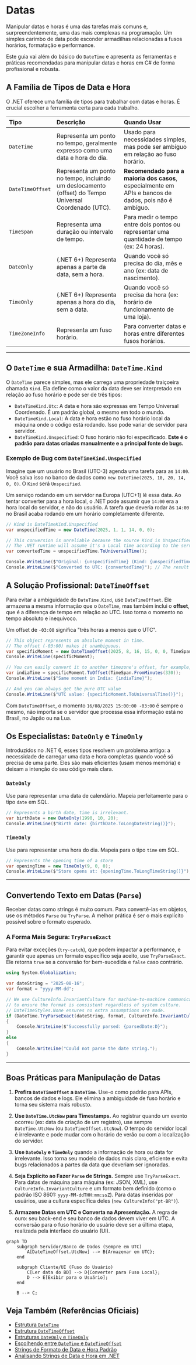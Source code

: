 # Datas

Manipular datas e horas é uma das tarefas mais comuns e, surpreendentemente, uma das mais complexas na programação. Um simples carimbo de data pode esconder armadilhas relacionadas a fusos horários, formatação e performance.

Este guia vai além do básico do `DateTime` e apresenta as ferramentas e práticas recomendadas para manipular datas e horas em C# de forma profissional e robusta.

## A Família de Tipos de Data e Hora

O .NET oferece uma família de tipos para trabalhar com datas e horas. É crucial escolher a ferramenta certa para cada trabalho.

| Tipo | Descrição | Quando Usar |
| :--- | :--- | :--- |
| `DateTime` | Representa um ponto no tempo, geralmente expresso como uma data e hora do dia. | Usado para necessidades simples, mas pode ser ambíguo em relação ao fuso horário. |
| `DateTimeOffset` | Representa um ponto no tempo, incluindo um deslocamento (offset) do Tempo Universal Coordenado (UTC). | **Recomendado para a maioria dos casos**, especialmente em APIs e bancos de dados, pois não é ambíguo. |
| `TimeSpan` | Representa uma duração ou intervalo de tempo. | Para medir o tempo entre dois pontos ou representar uma quantidade de tempo (ex: 24 horas). |
| `DateOnly` | (.NET 6+) Representa apenas a parte da data, sem a hora. | Quando você só precisa do dia, mês e ano (ex: data de nascimento). |
| `TimeOnly` | (.NET 6+) Representa apenas a hora do dia, sem a data. | Quando você só precisa da hora (ex: horário de funcionamento de uma loja). |
| `TimeZoneInfo` | Representa um fuso horário. | Para converter datas e horas entre diferentes fusos horários. |

---

## O `DateTime` e sua Armadilha: `DateTime.Kind`

O `DateTime` parece simples, mas ele carrega uma propriedade traiçoeira chamada `Kind`. Ela define como o valor da data deve ser interpretado em relação ao fuso horário e pode ser de três tipos:

-   `DateTimeKind.Utc`: A data e hora são expressas em Tempo Universal Coordenado. É um padrão global, o mesmo em todo o mundo.
-   `DateTimeKind.Local`: A data e hora estão no fuso horário local da máquina onde o código está rodando. Isso pode variar de servidor para servidor.
-   `DateTimeKind.Unspecified`: O fuso horário não foi especificado. **Este é o padrão para datas criadas manualmente e a principal fonte de bugs.**

### Exemplo de Bug com `DateTimeKind.Unspecified`

Imagine que um usuário no Brasil (UTC-3) agenda uma tarefa para as `14:00`. Você salva isso no banco de dados como `new DateTime(2025, 10, 20, 14, 0, 0)`. O `Kind` será `Unspecified`.

Um serviço rodando em um servidor na Europa (UTC+1) lê essa data. Ao tentar converter para a hora local, o .NET pode assumir que `14:00` era a hora local do servidor, e não do usuário. A tarefa que deveria rodar às `14:00` no Brasil acaba rodando em um horário completamente diferente.

```csharp
// Kind is DateTimeKind.Unspecified
var unspecifiedTime = new DateTime(2025, 1, 1, 14, 0, 0); 

// This conversion is unreliable because the source Kind is Unspecified.
// The .NET runtime will assume it's a Local time according to the server's timezone.
var convertedTime = unspecifiedTime.ToUniversalTime();

Console.WriteLine($"Original: {unspecifiedTime} (Kind: {unspecifiedTime.Kind})");
Console.WriteLine($"Converted to UTC: {convertedTime}"); // The result depends on the server's timezone!
```

## A Solução Profissional: `DateTimeOffset`

Para evitar a ambiguidade do `DateTime.Kind`, use `DateTimeOffset`. Ele armazena a mesma informação que o `DateTime`, mas também inclui o **offset**, que é a diferença de tempo em relação ao UTC. Isso torna o momento no tempo absoluto e inequívoco.

Um offset de `-03:00` significa "três horas a menos que o UTC".

```csharp
// This object represents an absolute moment in time.
// The offset (-03:00) makes it unambiguous.
var specificMoment = new DateTimeOffset(2025, 8, 16, 15, 0, 0, TimeSpan.FromHours(-3));
Console.WriteLine(specificMoment);

// You can easily convert it to another timezone's offset, for example, India (UTC+5:30)
var indiaTime = specificMoment.ToOffset(TimeSpan.FromMinutes(330));
Console.WriteLine($"Same moment in India: {indiaTime}");

// And you can always get the pure UTC value
Console.WriteLine($"UTC value: {specificMoment.ToUniversalTime()}");
```

Com `DateTimeOffset`, o momento `16/08/2025 15:00:00 -03:00` é sempre o mesmo, não importa se o servidor que processa essa informação está no Brasil, no Japão ou na Lua.

## Os Especialistas: `DateOnly` e `TimeOnly`

Introduzidos no .NET 6, esses tipos resolvem um problema antigo: a necessidade de carregar uma data e hora completas quando você só precisa de uma parte. Eles são mais eficientes (usam menos memória) e deixam a intenção do seu código mais clara.

### `DateOnly`
Use para representar uma data de calendário. Mapeia perfeitamente para o tipo `date` em SQL.

```csharp
// Represents a birth date, time is irrelevant.
var birthDate = new DateOnly(1990, 10, 20);
Console.WriteLine($"Birth date: {birthDate.ToLongDateString()}");
```

### `TimeOnly`
Use para representar uma hora do dia. Mapeia para o tipo `time` em SQL.

```csharp
// Represents the opening time of a store
var openingTime = new TimeOnly(9, 0, 0);
Console.WriteLine($"Store opens at: {openingTime.ToLongTimeString()}");
```

---

## Convertendo Texto em Datas (`Parse`)

Receber datas como strings é muito comum. Para convertê-las em objetos, use os métodos `Parse` ou `TryParse`. A melhor prática é ser o mais explícito possível sobre o formato esperado.

### A Forma Mais Segura: `TryParseExact`

Para evitar exceções (`try-catch`), que podem impactar a performance, e garantir que apenas um formato específico seja aceito, use `TryParseExact`. Ele retorna `true` se a conversão for bem-sucedida e `false` caso contrário.

```csharp
using System.Globalization;

var dateString = "2025-08-16";
var format = "yyyy-MM-dd";

// We use CultureInfo.InvariantCulture for machine-to-machine communication
// to ensure the format is consistent regardless of system culture.
// DateTimeStyles.None ensures no extra assumptions are made.
if (DateTime.TryParseExact(dateString, format, CultureInfo.InvariantCulture, DateTimeStyles.None, out DateTime parsedDate))
{
    Console.WriteLine($"Successfully parsed: {parsedDate:D}");
}
else
{
    Console.WriteLine("Could not parse the date string.");
}
```

---

## Boas Práticas para Manipulação de Datas

1.  **Prefira `DateTimeOffset` a `DateTime`**. Use-o como padrão para APIs, bancos de dados e logs. Ele elimina a ambiguidade de fuso horário e torna seu sistema mais robusto.

2.  **Use `DateTime.UtcNow` para Timestamps.** Ao registrar quando um evento ocorreu (ex: data de criação de um registro), use sempre `DateTime.UtcNow` (ou `DateTimeOffset.UtcNow`). O tempo do servidor local é irrelevante e pode mudar com o horário de verão ou com a localização do servidor.

3.  **Use `DateOnly` e `TimeOnly`** quando a informação de hora ou data for irrelevante. Isso torna seu modelo de dados mais claro, eficiente e evita bugs relacionados a partes da data que deveriam ser ignoradas.

4.  **Seja Explícito ao Fazer `Parse` de Strings.** Sempre use `TryParseExact`. Para datas de máquina para máquina (ex: JSON, XML), use `CultureInfo.InvariantCulture` e um formato bem definido (como o padrão ISO 8601: `yyyy-MM-ddTHH:mm:ssZ`). Para datas inseridas por usuários, use a cultura específica deles (`new CultureInfo("pt-BR")`).

5.  **Armazene Datas em UTC e Converta na Apresentação.** A regra de ouro: seu back-end e seu banco de dados devem viver em UTC. A conversão para o fuso horário do usuário deve ser a última etapa, realizada pela interface do usuário (UI).

```mermaid
graph TD
    subgraph Servidor/Banco de Dados (Sempre em UTC)
        A[DateTimeOffset.UtcNow] --> B{Armazenar em UTC};
    end

    subgraph Cliente/UI (Fuso do Usuário)
        C[Ler data do BD] --> D{Converter para Fuso Local};
        D --> E[Exibir para o Usuário];
    end

    B --> C;
```

## Veja Também (Referências Oficiais)

-   [Estrutura `DateTime`](https://learn.microsoft.com/dotnet/api/system.datetime)
-   [Estrutura `DateTimeOffset`](https://learn.microsoft.com/dotnet/api/system.datetimeoffset)
-   [Estruturas `DateOnly` e `TimeOnly`](https://learn.microsoft.com/dotnet/standard/datetime/dateonly-timeonly)
-   [Escolhendo entre `DateTime` e `DateTimeOffset`](https://learn.microsoft.com/dotnet/standard/datetime/choosing-between-datetime-datetimeoffset-and-timezoneinfo)
-   [Strings de Formato de Data e Hora Padrão](https://learn.microsoft.com/dotnet/standard/base-types/standard-date-and-time-format-strings)
-   [Analisando Strings de Data e Hora em .NET](https://learn.microsoft.com/dotnet/standard/base-types/parsing-datetime)
